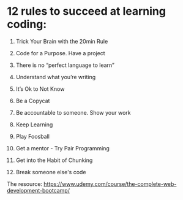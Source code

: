 # 12 rules to succeed at learning coding:

1.  Trick Your Brain with the 20min Rule

2.  Code for a Purpose. Have a project

3.  There is no “perfect language to learn”

4.  Understand what you’re writing

5.  It’s Ok to Not Know

6.  Be a Copycat

7.  Be accountable to someone. Show your work

8.  Keep Learning

9.  Play Foosball

10. Get a mentor - Try Pair Programming

11. Get into the Habit of Chunking

12. Break someone else's code

The resource: 
https://www.udemy.com/course/the-complete-web-development-bootcamp/
